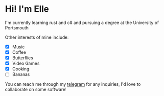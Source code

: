 # Hi! I'm Elle

I'm currently learning rust and c# and pursuing a degree at the University of Portsmouth

Other interests of mine include:
- [x] Music
- [x] Coffee
- [x] Butterflies
- [x] Video Games
- [x] Cooking
- [ ] Bananas

You can reach me through my [telegram](https://t.me/v0idx) for any inquiries, I'd love to collaborate on some software!
<!---
v0idx/v0idx is a ✨ special ✨ repository because its `README.md` (this file) appears on your GitHub profile.
You can click the Preview link to take a look at your changes.
--->
